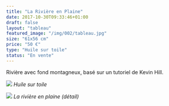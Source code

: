 ```yaml
---
title: "La Rivière en Plaine"
date: 2017-10-30T09:33:46+01:00
draft: false
layout: "tableau"
featured_image: "/img/002/tableau.jpg"
size: "61x56 cm"
price: "50 €"
type: "Huile sur toile"
status: "En vente"
---
```


Rivière avec fond montagneux, basé sur un tutoriel de Kevin Hill.

![](/img/002/tableau.jpg)
*Huile sur toile*

![](/img/002/detail.jpg)
*La rivière en plaine (détail)*